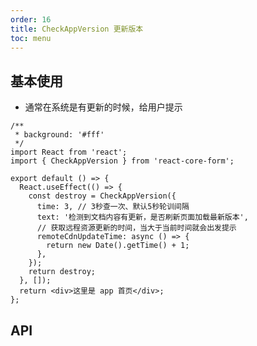 ```yaml
---
order: 16
title: CheckAppVersion 更新版本
toc: menu
---
```


## 基本使用

- 通常在系统是有更新的时候，给用户提示

```tsx
/**
 * background: '#fff'
 */
import React from 'react';
import { CheckAppVersion } from 'react-core-form';

export default () => {
  React.useEffect(() => {
    const destroy = CheckAppVersion({
      time: 3, // 3秒查一次、默认5秒轮训间隔
      text: '检测到文档内容有更新，是否刷新页面加载最新版本',
      // 获取远程资源更新的时间，当大于当前时间就会出发提示
      remoteCdnUpdateTime: async () => {
        return new Date().getTime() + 1;
      },
    });
    return destroy;
  }, []);
  return <div>这里是 app 首页</div>;
};
```

## API

<API src="../../src/check-app-version/index.tsx" hideTitle></API>
